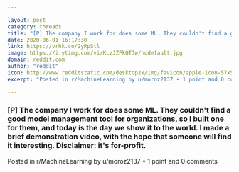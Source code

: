 ```yaml
---

layout: post
category: threads
title: "[P] The company I work for does some ML. They couldn't find a good model management tool for organizations, so I built one for them, and today is the day we show it to the world. I made a brief demonstration video, with the hope that someone will find it interesting. Disclaimer: it's for-profit."
date: 2020-06-01 16:17:30
link: https://vrhk.co/2yRpStl
image: https://i.ytimg.com/vi/KLzJZFkQTJw/hqdefault.jpg
domain: reddit.com
author: "reddit"
icon: http://www.redditstatic.com/desktop2x/img/favicon/apple-icon-57x57.png
excerpt: "Posted in r/MachineLearning by u/moroz2137 • 1 point and 0 comments"

---
```


### [P] The company I work for does some ML. They couldn't find a good model management tool for organizations, so I built one for them, and today is the day we show it to the world. I made a brief demonstration video, with the hope that someone will find it interesting. Disclaimer: it's for-profit.

Posted in r/MachineLearning by u/moroz2137 • 1 point and 0 comments